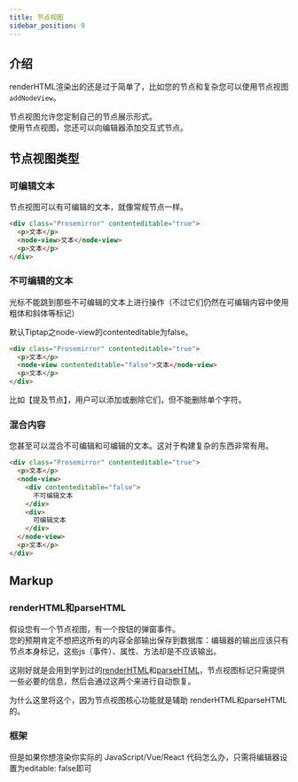 ```yaml
---
title: 节点视图
sidebar_position: 9
---
```


## 介绍
renderHTML渲染出的还是过于简单了，比如您的节点和复杂您可以使用节点视图`addNodeView`。

节点视图允许您定制自己的节点展示形式。  
使用节点视图，您还可以向编辑器添加交互式节点。

## 节点视图类型
### 可编辑文本
节点视图可以有可编辑的文本，就像常规节点一样。
```html
<div class="Prosemirror" contenteditable="true">
  <p>文本</p>
  <node-view>文本</node-view>
  <p>文本</p>
</div>
```

### 不可编辑的文本
光标不能跳到那些不可编辑的文本上进行操作（不过它们仍然在可编辑内容中使用粗体和斜体等标记）   

默认Tiptap之node-view的contenteditable为false。
```html
<div class="Prosemirror" contenteditable="true">
  <p>文本</p>
  <node-view contenteditable="false">文本</node-view>
  <p>文本</p>
</div>
```
比如【提及节点】，用户可以添加或删除它们，但不能删除单个字符。

### 混合内容
您甚至可以混合不可编辑和可编辑的文本。这对于构建复杂的东西非常有用。
```html
<div class="Prosemirror" contenteditable="true">
  <p>文本</p>
  <node-view>
    <div contenteditable="false">
      不可编辑文本
    </div>
    <div>
      可编辑文本
    </div>
  </node-view>
  <p>文本</p>
</div>
```

## Markup

### renderHTML和parseHTML
假设您有一个节点视图，有一个按钮的弹窗事件。   
您的预期肯定不想把这所有的内容全部输出保存到数据库：编辑器的输出应该只有节点本身标记，这些js（事件）、属性、方法却是不应该输出。

这刚好就是会用到学到过的[renderHTML](/guide/custom-extensions#呈现-html)和[parseHTML](/guide/custom-extensions#解析html)，节点视图标记只需提供一些必要的信息，然后会通过这两个来进行自动恢复。

为什么这里将这个，因为节点视图核心功能就是辅助 renderHTML和parseHTML的。

### 框架
但是如果你想渲染你实际的 JavaScript/Vue/React 代码怎么办，只需将编辑器设置为editable: false即可
